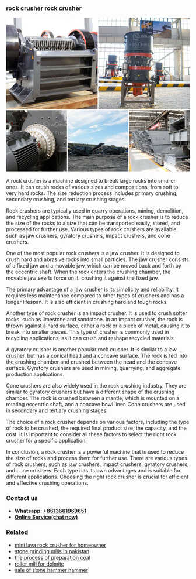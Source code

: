 <h3>rock crusher rock crusher</h3><img src='1708587275.jpg' alt=''><p>A rock crusher is a machine designed to break large rocks into smaller ones. It can crush rocks of various sizes and compositions, from soft to very hard rocks. The size reduction process includes primary crushing, secondary crushing, and tertiary crushing stages.</p><p>Rock crushers are typically used in quarry operations, mining, demolition, and recycling applications. The main purpose of a rock crusher is to reduce the size of the rocks to a size that can be transported easily, stored, and processed for further use. Various types of rock crushers are available, such as jaw crushers, gyratory crushers, impact crushers, and cone crushers.</p><p>One of the most popular rock crushers is a jaw crusher. It is designed to crush hard and abrasive rocks into small particles. The jaw crusher consists of a fixed jaw and a movable jaw, which can be moved back and forth by the eccentric shaft. When the rock enters the crushing chamber, the movable jaw exerts force on it, crushing it against the fixed jaw.</p><p>The primary advantage of a jaw crusher is its simplicity and reliability. It requires less maintenance compared to other types of crushers and has a longer lifespan. It is also efficient in crushing hard and tough rocks.</p><p>Another type of rock crusher is an impact crusher. It is used to crush softer rocks, such as limestone and sandstone. In an impact crusher, the rock is thrown against a hard surface, either a rock or a piece of metal, causing it to break into smaller pieces. This type of crusher is commonly used in recycling applications, as it can crush and reshape recycled materials.</p><p>A gyratory crusher is another popular rock crusher. It is similar to a jaw crusher, but has a conical head and a concave surface. The rock is fed into the crushing chamber and crushed between the head and the concave surface. Gyratory crushers are used in mining, quarrying, and aggregate production applications.</p><p>Cone crushers are also widely used in the rock crushing industry. They are similar to gyratory crushers but have a different shape of the crushing chamber. The rock is crushed between a mantle, which is mounted on a rotating eccentric shaft, and a concave bowl liner. Cone crushers are used in secondary and tertiary crushing stages.</p><p>The choice of a rock crusher depends on various factors, including the type of rock to be crushed, the required final product size, the capacity, and the cost. It is important to consider all these factors to select the right rock crusher for a specific application.</p><p>In conclusion, a rock crusher is a powerful machine that is used to reduce the size of rocks and process them for further use. There are various types of rock crushers, such as jaw crushers, impact crushers, gyratory crushers, and cone crushers. Each type has its own advantages and is suitable for different applications. Choosing the right rock crusher is crucial for efficient and effective crushing operations.</p><h3>Contact us</h3><ul><li><strong>Whatsapp:&nbsp;<a href="https://wa.me/8613661969651">+8613661969651</a></strong></li><li><a href="https://swt.shibang-china.com/?git&amp;zhl&amp;rock crusher rock crusher"><strong>Online Service(chat now)</strong></a></li></ul><h3>Related</h3><ul><li><a href='mini lava rock crusher for homeowner.md'>mini lava rock crusher for homeowner</a></li><li><a href='stone grinding mills in pakistan.md'>stone grinding mills in pakistan</a></li><li><a href='the process of preparation coal.md'>the process of preparation coal</a></li><li><a href='roller mill for dolmite.md'>roller mill for dolmite</a></li><li><a href='sale of stone hammer hammer.md'>sale of stone hammer hammer</a></li></ul>